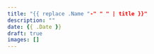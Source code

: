 ```yaml
---
title: "{{ replace .Name "-" " " | title }}"
description: ""
date: {{ .Date }}
draft: true
images: []
---
```

